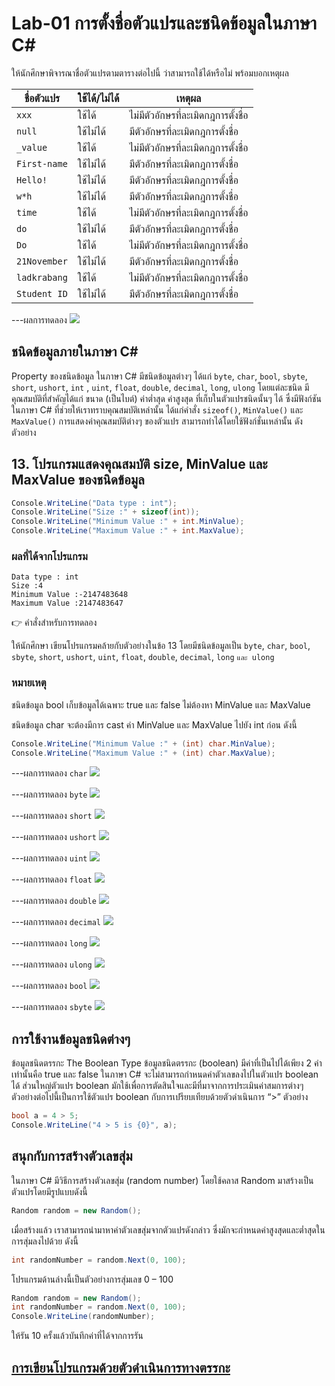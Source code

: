 # Lab-01 การตั้งชื่อตัวแปรและชนิดข้อมูลในภาษา C\#


 ให้นักศึกษาพิจารณาชื่อตัวแปรตามตารางต่อไปนี้ ว่าสามารถใช้ได้หรือไม่ พร้อมบอกเหตุผล

| ชื่อตัวแปร | ใช้ได้/ไม่ได้ | เหตุผล|
|--|--|--|
| `xxx`     | ใช้ได้ | ไม่มีตัวอักษรที่ละเมิดกฎการตั้งชื่อ |
| `null` |ใช้ไม่ได้ |มีตัวอักษรที่ละเมิดกฎการตั้งชื่อ |
| `_value` | ใช้ได้|ไม่มีตัวอักษรที่ละเมิดกฎการตั้งชื่อ |
| `First-name`| ใช้ไม่ได้|มีตัวอักษรที่ละเมิดกฎการตั้งชื่อ |
| `Hello!` | ใช้ไม่ได้|มีตัวอักษรที่ละเมิดกฎการตั้งชื่อ |
| `w*h` | ใช้ไม่ได้|มีตัวอักษรที่ละเมิดกฎการตั้งชื่อ |
| `time` |  ใช้ได้ | ไม่มีตัวอักษรที่ละเมิดกฎการตั้งชื่อ |
| `do` |  ใช้ไม่ได้|มีตัวอักษรที่ละเมิดกฎการตั้งชื่อ |
| `Do` | ใช้ได้ | ไม่มีตัวอักษรที่ละเมิดกฎการตั้งชื่อ |
| `21November`| ใช้ไม่ได้|มีตัวอักษรที่ละเมิดกฎการตั้งชื่อ |
| `ladkrabang`| ใช้ได้ | ไม่มีตัวอักษรที่ละเมิดกฎการตั้งชื่อ |
| `Student ID`| ใช้ไม่ได้|มีตัวอักษรที่ละเมิดกฎการตั้งชื่อ |


---ผลการทดลอง
![](./images/Slide32.png)


## ชนิดข้อมูลภายในภาษา C\#

Property ของชนิดข้อมูล ในภาษา C# มีชนิดข้อมูลต่างๆ ได้แก่ `byte`, `char`, `bool`, `sbyte`, `short`, `ushort`, `int` , `uint`, `float`, `double`, `decimal`, `long`, `ulong` โดยแต่ละชนิด มีคุณสมบัติที่สำคัญได้แก่ ขนาด (เป็นไบต์) ค่าต่ำสุด ค่าสูงสุด ที่เก็บในตัวแปรชนิดนั้นๆ ได้ ซึ่งมีฟังก์ชันในภาษา C# ที่ช่วยให้เราทราบคุณสมบัติเหล่านั้น ได้แก่คำสั่ง `sizeof()`, `MinValue()` และ `MaxValue()` การแสดงค่าคุณสมบัติต่างๆ ของตัวแปร สามารถทำได้โดยใช้ฟังก์ชั่นเหล่านั้น ดังตัวอย่าง

## 13. โปรแกรมแสดงคุณสมบัติ size, MinValue และ MaxValue ของชนิดข้อมูล

```csharp
Console.WriteLine("Data type : int");
Console.WriteLine("Size :" + sizeof(int));
Console.WriteLine("Minimum Value :" + int.MinValue);
Console.WriteLine("Maximum Value :" + int.MaxValue);
```

### ผลที่ได้จากโปรแกรม

```text
Data type : int
Size :4
Minimum Value :-2147483648
Maximum Value :2147483647
```

👉 คำสั่งสำหรับการทดลอง  

ให้นักศึกษา เขียนโปรแกรมคล้ายกับตัวอย่างในข้อ 13 โดยมีชนิดข้อมูลเป็น `byte`, `char`, `bool`, `sbyte`, `short`, `ushort`, `uint`, `float`, `double`, `decimal`, `long` `และ ulong`  

### หมายเหตุ

ชนิดข้อมูล bool เก็บข้อมูลได้เฉพาะ true และ false ไม่ต้องหา MinValue และ MaxValue

ชนิดข้อมูล char จะต้องมีการ cast ค่า MinValue และ MaxValue ไปยัง int ก่อน ดังนี้

```csharp
Console.WriteLine("Minimum Value :" + (int) char.MinValue);
Console.WriteLine("Maximum Value :" + (int) char.MaxValue);
```
---ผลการทดลอง `char`
![](./images/Slide33.png)

---ผลการทดลอง `byte`
![](./images/Slide34.png)

---ผลการทดลอง `short`
![](./images/Slide35.png)
 

---ผลการทดลอง `ushort`
![](./images/Slide36.png)

 

---ผลการทดลอง `uint`
![](./images/Slide37.png)

 

---ผลการทดลอง `float`
![](./images/Slide38.png)
 

---ผลการทดลอง `double`
![](./images/Slide39.png)
 
---ผลการทดลอง `decimal`
![](./images/Slide40.png)
 
---ผลการทดลอง `long`
![](./images/Slide41.png)


---ผลการทดลอง `ulong`
![](./images/Slide42.png)


---ผลการทดลอง `bool`
![](./images/Slide43.png)

---ผลการทดลอง `sbyte`
![](./images/Slide44.png)


## การใช้งานข้อมูลชนิดต่างๆ

ข้อมูลชนิดตรรกะ The Boolean Type
ข้อมูลชนิดตรรกะ (boolean) มีค่าที่เป็นไปได้เพียง 2 ค่าเท่านั้นคือ true และ false ในภาษา C# จะไม่สามารถกำหนดค่าตัวเลขลงไปในตัวแปร boolean ได้ ส่วนใหญ่ตัวแปร boolean มักใช้เพื่อการตัดสินใจและมีที่มาจากการประเมินค่าสมการต่างๆ ตัวอย่างต่อไปนี้เป็นการใช้ตัวแปร boolean กับการเปรียบเทียบด้วยตัวดำเนินการ “>”
ตัวอย่าง

```csharp
bool a = 4 > 5;
Console.WriteLine("4 > 5 is {0}", a);
```

## สนุกกับการสร้างตัวเลขสุ่ม

ในภาษา C# มีวิธีการสร้างตัวเลขสุ่ม (random number) โดยใช้คลาส Random มาสร้างเป็นตัวแปรโดยมีรูปแบบดังนี้

```csharp
Random random = new Random();
```

เมื่อสร้างแล้ว เราสามารถนำมาหาค่าตัวเลขสุ่มจากตัวแปรดังกล่าว ซึ่งมักจะกำหนดค่าสูงสุดและต่ำสุดในการสุ่มลงไปด้วย ดังนี้

```csharp
int randomNumber = random.Next(0, 100);
```

โปรแกรมด้านล่างนี้เป็นตัวอย่างการสุ่มเลข 0 – 100

```csharp
Random random = new Random();
int randomNumber = random.Next(0, 100);
Console.WriteLine(randomNumber);
```
 
ให้รัน 10 ครั้งแล้วบันทึกค่าที่ได้จากการรัน

## [การเขียนโปรแกรมด้วยตัวดำเนินการทางตรรกะ](./Lab-01-part-14.md)